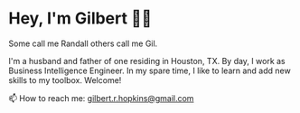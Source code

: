 # Hey, I'm Gilbert 👋🏾

Some call me Randall others call me Gil.

I'm a husband and father of one residing in Houston, TX. By day, I work as Business Intelligence Engineer. In my spare time, I like to learn and add new skills to my toolbox. Welcome!

📫 How to reach me: gilbert.r.hopkins@gmail.com

<!--
**gboogy/gboogy** is a ✨ _special_ ✨ repository because its `README.md` (this file) appears on your GitHub profile.

Here are some ideas to get you started:

- 🔭 I’m currently working on ...
- 🌱 I’m currently learning ...
- 👯 I’m looking to collaborate on ...
- 🤔 I’m looking for help with ...
- 💬 Ask me about ...
- 📫 How to reach me: ...
- 😄 Pronouns: ...
- ⚡ Fun fact: ...
-->
